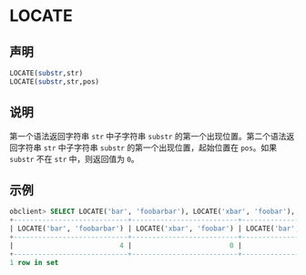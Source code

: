 # LOCATE

## 声明

```sql
LOCATE(substr,str) 
LOCATE(substr,str,pos)
```

## 说明

第一个语法返回字符串 `str` 中子字符串 `substr` 的第一个出现位置。第二个语法返回字符串 `str` 中子字符串 `substr` 的第一个出现位置，起始位置在 `pos`。如果 `substr` 不在 `str` 中，则返回值为 `0`。

## 示例

```sql
obclient> SELECT LOCATE('bar', 'foobarbar'), LOCATE('xbar', 'foobar'), LOCATE('bar', 'foobarbar',5);
+----------------------------+--------------------------+------------------------------+
| LOCATE('bar', 'foobarbar') | LOCATE('xbar', 'foobar') | LOCATE('bar', 'foobarbar',5) |
+----------------------------+--------------------------+------------------------------+
|                          4 |                        0 |                            7 |
+----------------------------+--------------------------+------------------------------+
1 row in set
```
